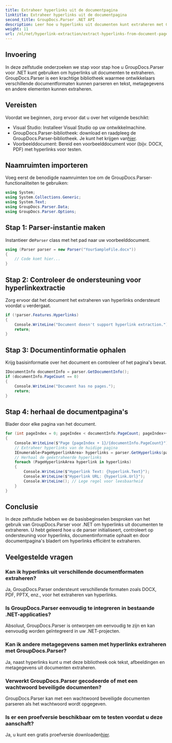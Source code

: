 ```yaml
---
title: Extraheer hyperlinks uit de documentpagina
linktitle: Extraheer hyperlinks uit de documentpagina
second_title: GroupDocs.Parser .NET API
description: Leer hoe u hyperlinks uit documenten kunt extraheren met GroupDocs.Parser voor .NET. Stapsgewijze handleiding voor het extraheren van hyperlinks in C#.
weight: 11
url: /nl/net/hyperlink-extraction/extract-hyperlinks-from-document-page/
---
```

## Invoering
In deze zelfstudie onderzoeken we stap voor stap hoe u GroupDocs.Parser voor .NET kunt gebruiken om hyperlinks uit documenten te extraheren. GroupDocs.Parser is een krachtige bibliotheek waarmee ontwikkelaars verschillende documentformaten kunnen parseren en tekst, metagegevens en andere elementen kunnen extraheren.
## Vereisten
Voordat we beginnen, zorg ervoor dat u over het volgende beschikt:
- Visual Studio: Installeer Visual Studio op uw ontwikkelmachine.
-  GroupDocs.Parser-bibliotheek: download en raadpleeg de GroupDocs.Parser-bibliotheek. Je kunt het krijgen van[hier](https://releases.groupdocs.com/parser/net/).
- Voorbeelddocument: Bereid een voorbeelddocument voor (bijv. DOCX, PDF) met hyperlinks voor testen.

## Naamruimten importeren
Voeg eerst de benodigde naamruimten toe om de GroupDocs.Parser-functionaliteiten te gebruiken:
```csharp
using System;
using System.Collections.Generic;
using System.Text;
using GroupDocs.Parser.Data;
using GroupDocs.Parser.Options;
```
## Stap 1: Parser-instantie maken
 Instantieer de`Parser` class met het pad naar uw voorbeelddocument.
```csharp
using (Parser parser = new Parser("YourSampleFile.docx"))
{
    // Code komt hier...
}
```
## Stap 2: Controleer de ondersteuning voor hyperlinkextractie
Zorg ervoor dat het document het extraheren van hyperlinks ondersteunt voordat u verdergaat.
```csharp
if (!parser.Features.Hyperlinks)
{
    Console.WriteLine("Document doesn't support hyperlink extraction.");
    return;
}
```
## Stap 3: Documentinformatie ophalen
Krijg basisinformatie over het document en controleer of het pagina's bevat.
```csharp
IDocumentInfo documentInfo = parser.GetDocumentInfo();
if (documentInfo.PageCount == 0)
{
    Console.WriteLine("Document has no pages.");
    return;
}
```
## Stap 4: herhaal de documentpagina's
Blader door elke pagina van het document.
```csharp
for (int pageIndex = 0; pageIndex < documentInfo.PageCount; pageIndex++)
{
    Console.WriteLine($"Page {pageIndex + 1}/{documentInfo.PageCount}");
    // Extraheer hyperlinks van de huidige pagina
    IEnumerable<PageHyperlinkArea> hyperlinks = parser.GetHyperlinks(pageIndex);
    // Herhaal de geëxtraheerde hyperlinks
    foreach (PageHyperlinkArea hyperlink in hyperlinks)
    {
        Console.WriteLine($"Hyperlink Text: {hyperlink.Text}");
        Console.WriteLine($"Hyperlink URL: {hyperlink.Url}");
        Console.WriteLine(); // Lege regel voor leesbaarheid
    }
}
```

## Conclusie
In deze zelfstudie hebben we de basisbeginselen besproken van het gebruik van GroupDocs.Parser voor .NET om hyperlinks uit documenten te extraheren. U hebt geleerd hoe u de parser initialiseert, controleert op ondersteuning voor hyperlinks, documentinformatie ophaalt en door documentpagina's bladert om hyperlinks efficiënt te extraheren.

## Veelgestelde vragen
### Kan ik hyperlinks uit verschillende documentformaten extraheren?
Ja, GroupDocs.Parser ondersteunt verschillende formaten zoals DOCX, PDF, PPTX, enz., voor het extraheren van hyperlinks.
### Is GroupDocs.Parser eenvoudig te integreren in bestaande .NET-applicaties?
Absoluut, GroupDocs.Parser is ontworpen om eenvoudig te zijn en kan eenvoudig worden geïntegreerd in uw .NET-projecten.
### Kan ik andere metagegevens samen met hyperlinks extraheren met GroupDocs.Parser?
Ja, naast hyperlinks kunt u met deze bibliotheek ook tekst, afbeeldingen en metagegevens uit documenten extraheren.
### Verwerkt GroupDocs.Parser gecodeerde of met een wachtwoord beveiligde documenten?
GroupDocs.Parser kan met een wachtwoord beveiligde documenten parseren als het wachtwoord wordt opgegeven.
### Is er een proefversie beschikbaar om te testen voordat u deze aanschaft?
 Ja, u kunt een gratis proefversie downloaden[hier](https://releases.groupdocs.com/).